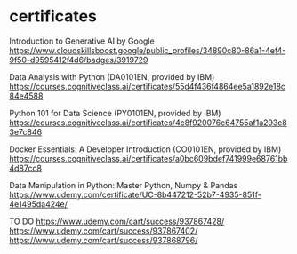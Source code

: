 # certificates

Introduction to Generative AI by Google
https://www.cloudskillsboost.google/public_profiles/34890c80-86a1-4ef4-9f50-d9595412f4d6/badges/3919729

Data Analysis with Python (DA0101EN, provided by IBM)
https://courses.cognitiveclass.ai/certificates/55d4f436f4864ee5a1892e18c84e4588

Python 101 for Data Science (PY0101EN, provided by IBM)
https://courses.cognitiveclass.ai/certificates/4c8f920076c64755af1a293c83e7c846

Docker Essentials: A Developer Introduction (CO0101EN, provided by IBM)
https://courses.cognitiveclass.ai/certificates/a0bc609bdef741999e68761bb4d87cc8

Data Manipulation in Python: Master Python, Numpy & Pandas
https://www.udemy.com/certificate/UC-8b447212-52b7-4935-851f-4e1495da424e/

TO DO
https://www.udemy.com/cart/success/937867428/
https://www.udemy.com/cart/success/937867402/
https://www.udemy.com/cart/success/937868796/
